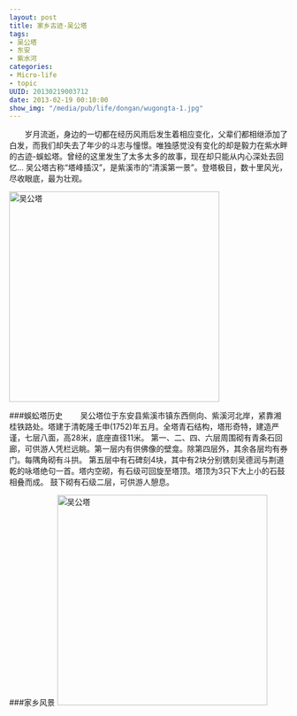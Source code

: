 ```yaml
---
layout: post
title: 家乡古迹-吴公塔
tags: 
- 吴公塔
- 东安
- 紫水河
categories:
- Micro-life
- topic
UUID: 20130219003712
date: 2013-02-19 00:10:00
show_img: "/media/pub/life/dongan/wugongta-1.jpg"
---
```

	
  　　岁月流逝，身边的一切都在经历风雨后发生着相应变化，父辈们都相继添加了白发，而我们却失去了年少的斗志与憧憬。唯独感觉没有变化的却是毅力在紫水畔的古迹-蜈蚣塔。曾经的这里发生了太多太多的故事，现在却只能从内心深处去回忆...
吴公塔古称“塔峰插汉”，是紫溪市的“清溪第一景”。登塔极目，数十里风光，尽收眼底，最为壮观。


<a href="{{site.url}}/media/pub/life/dongan/wugongta-1.jpg" rel="prettyPhoto[{{page.UUID}}]" alt="free sql server mointor" >
<img src="{{site.url}}/media/pub/life/dongan/wugongta-1.jpg" width="380px"  alt="吴公塔" class="img-center" />
</a>

###蜈蚣塔历史
  　　吴公塔位于东安县紫溪市镇东西侧向、紫溪河北岸，紧靠湘桂铁路处。塔建于清乾隆壬申(1752)年五月。全塔青石结构，塔形奇特，建造严谨，七层八面，高28米，底座直径11米。
第一、二、四、六层周围砌有青条石回廊，可供游人凭栏远眺。第一层内有供佛像的壁龛。除第四层外，其余各层均有券门。每隅角砌有斗拱。
第五层中有石碑刻4块，其中有2块分别镌刻吴德润与荆道乾的咏塔绝句一首。塔内空砌，有石级可回旋至塔顶。塔顶为3只下大上小的石鼓相叠而成。
鼓下砌有石级二层，可供游人憩息。

###家乡风景
<a href="{{site.url}}/media/pub/life/dongan/wugongta.jpg" rel="prettyPhoto[{{page.UUID}}]" alt="free sql server mointor" >
<img src="{{site.url}}/media/pub/life/dongan/wugongta.jpg" width="380px"  alt="吴公塔" class="img-center" />
</a>
